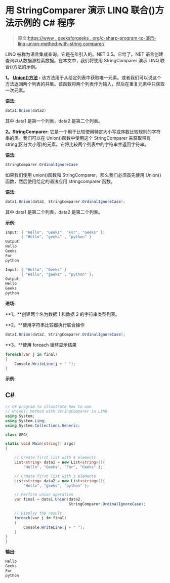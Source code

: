 # 用 StringComparer 演示 LINQ 联合()方法示例的 C# 程序

> 原文:[https://www . geeksforgeeks . org/c-sharp-program-to-演示-linq-union-method-with-string comparer/](https://www.geeksforgeeks.org/c-sharp-program-to-demonstrate-the-example-of-linq-union-method-with-stringcomparer/)

LINQ 被称为语言集成查询，它是在年引入的。NET 3.5。它给了。NET 语言创建查询以从数据源检索数据。在本文中，我们将使用 StringComparer 演示 LINQ 联合()方法的示例。

**1。** [**Union()方法**](https://www.geeksforgeeks.org/linq-set-operator-union/) **:** 该方法用于从给定列表中获取唯一元素。或者我们可以说这个方法返回两个列表的并集。该函数将两个列表作为输入，然后在重复元素中只获取一次元素。

**语法:**

```cs
data1.Union(data2)
```

其中 data1 是第一个列表，data2 是第二个列表。

**2。StringComparer:** 它是一个用于比较使用特定大小写或序数比较规则的字符串的类。我们可以在 Union()函数中使用这个 StringComparer 来获取带有 string(区分大小写)的元素。它将比较两个列表中的字符串并返回字符串。

**语法:**

```cs
StringComparer.OrdinalIgnoreCase
```

如果我们使用 union()函数和 StringComparer，那么我们必须首先使用 Union()函数，然后使用给定的语法应用 stringcomparer 函数。

**语法**:

```cs
data1.Union(data2, StringComparer.OrdinalIgnoreCase);
```

其中 data1 是第二个列表，data2 是第二个列表。

**示例:**

```cs
Input: { "Hello", "Geeks", "For", "Geeks" };
       { "Hello", "geeks" , "python" }
Output:
Hello 
Geeks 
For 
python 

Input: { "Hello", "Geeks" }
       { "Hello", "geeks" , "python" };
Output:
Hello 
Geeks 
python
```

**进场:**

**1。**创建两个名为数据 1 和数据 2 的字符串类型列表。

**2。**使用字符串比较器执行联合操作

```cs
data1.Union(data2, StringComparer.OrdinalIgnoreCase);
```

**3。**使用 foreach 循环显示结果

```cs
foreach(var j in final)
{
    Console.WriteLine(j + " ");
} 
```

**示例:**

## C#

```cs
// C# program to illustrate how to use
// Union() Method with StringComparer in LINQ
using System;
using System.Linq;
using System.Collections.Generic;

class GFG{

static void Main(string[] args)
{

    // Create first list with 4 elements
    List<string> data1 = new List<string>(){
        "Hello", "Geeks", "For", "Geeks" };

    // Create first list with 3 elements
    List<string> data2 = new List<string>(){
        "Hello", "geeks", "python" };

    // Perform union operation
    var final = data1.Union(data2,
                            StringComparer.OrdinalIgnoreCase);

    // Display the result
    foreach(var j in final)
    {
        Console.WriteLine(j + " ");
    }
}
}
```

**输出:**

```cs
Hello 
Geeks 
For 
python 
```